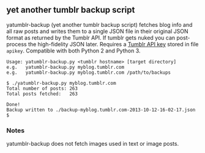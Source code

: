 ## yet another tumblr backup script

yatumblr-backup (yet another tumblr backup script) fetches blog info and all raw posts and writes them to a single JSON file in their original JSON format as returned by the Tumblr API. If tumblr gets nuked you can post-process the high-fidelity JSON later. Requires a [Tumblr API key](http://www.tumblr.com/oauth/apps) stored in file `apikey`. Compatible with both Python 2 and Python 3.

```
Usage: yatumblr-backup.py <tumblr hostname> [target directory]
e.g.   yatumblr-backup.py myblog.tumblr.com
e.g.   yatumblr-backup.py myblog.tumblr.com /path/to/backups
```

```
$ ./yatumblr-backup.py myblog.tumblr.com
Total number of posts: 263
Total posts fetched:   263

Done!
Backup written to ./backup-myblog.tumblr.com-2013-10-12-16-02-17.json
$
```

### Notes

yatumblr-backup does not fetch images used in text or image posts.

